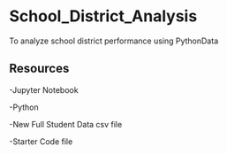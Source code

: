 # School_District_Analysis
To analyze school district performance using PythonData

## Resources ##
-Jupyter Notebook

-Python 

-New Full Student Data csv file

-Starter Code file
